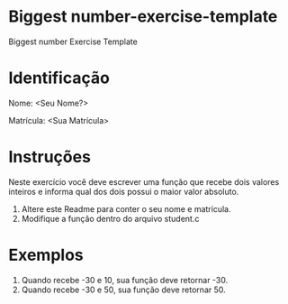 # Biggest number-exercise-template
Biggest number Exercise Template

# Identificação
Nome: <Seu Nome?>

Matrícula: <Sua Matrícula>

# Instruções
Neste exercício você deve escrever uma função que recebe dois valores inteiros e informa qual dos dois possui o maior valor absoluto.

1. Altere este Readme para conter o seu nome e matrícula.
2. Modifique a função dentro do arquivo student.c

# Exemplos
1. Quando recebe -30 e 10, sua função deve retornar -30.
2. Quando recebe -30 e 50, sua função deve retornar 50.

